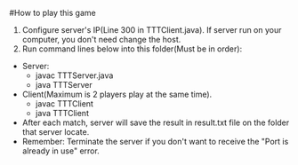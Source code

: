 #How to play this game
1. Configure server's IP(Line 300 in TTTClient.java). If server run on your computer, you don't need change the host.
2. Run command lines below into this folder(Must be in order):
- Server:
  + javac TTTServer.java
  + java TTTServer
- Client(Maximum is 2 players play at the same time).
  + javac TTTClient
  + java TTTClient
- After each match, server will save the result in result.txt file on the folder that server locate.
- Remember: Terminate the server if you don't want to receive the "Port is already in use" error.
